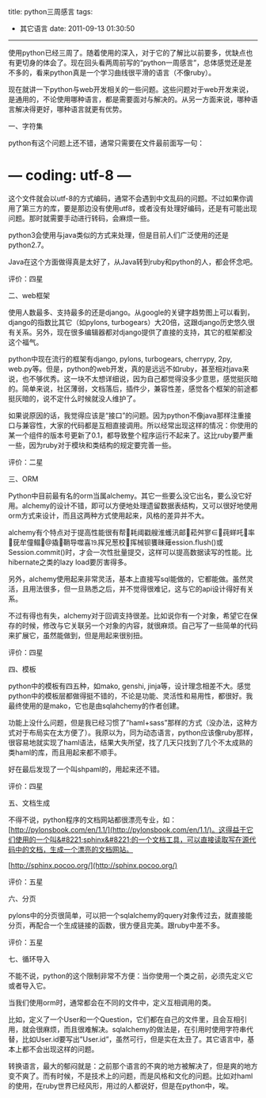 title: python三周感言
tags:
  - 其它语言
date: 2011-09-13 01:30:50
---

使用python已经三周了。随着使用的深入，对于它的了解比以前要多，优缺点也有更切身的体会了。现在回头看两周前写的“python一周感言”，总体感觉还是差不多的，看来python真是一个学习曲线很平滑的语言（不像ruby）。

现在就讲一下python与web开发相关的一些问题。这些问题对于web开发来说，是通用的，不论使用哪种语言，都是需要面对与解决的。从另一方面来说，哪种语言解决得更好，哪种语言就更有优势。

一、字符集

python有这个问题上还不错，通常只需要在文件最前面写一句：

# &#8212; coding: utf-8 &#8212;

这个文件就会以utf-8的方式编码，通常不会遇到中文乱码的问题。不过如果你调用了第三方的库，要是那边没有使用utf8，或者没有处理好编码，还是有可能出现问题。那时就需要手动进行转码，会麻烦一些。

python3会使用与java类似的方式来处理，但是目前人们广泛使用的还是python2.7。

Java在这个方面做得真是太好了，从Java转到ruby和python的人，都会怀念吧。

评价：四星<span id="more-88"></span>

二、web框架

使用人数最多、支持最多的还是django。从google的关键字趋势图上可以看到，django的指数比其它（如pylons, turbogears）大20倍，这跟django历史悠久很有关系。另外，现在很多编辑器都对django提供了直接的支持，其它的框架都没这个福气。

python中现在流行的框架有django, pylons, turbogears, cherrypy, 2py, web.py等。但是，python的web开发，真的是远远不如ruby，甚至相对java来说，也不够优秀。这一块不太想详细说，因为自己都觉得没多少意思，感觉挺灰暗的。简单来说，社区薄弱，文档落后，插件少，兼容性差，感觉各个框架的前途都挺灰暗的，说不定什么时候就没人维护了。

如果说原因的话，我觉得应该是“接口”的问题。因为python不像java那样注重接口与兼容性，大家的代码都是互相直接调用。所以经常出现这样的情况：你使用的某一个组件的版本号更新了0.1，都导致整个程序运行不起来了。这比ruby要严重一些，因为ruby对于模块和类结构的规定要完善一些。

评价：二星

三、ORM

Python中目前最有名的orm当属alchemy。其它一些要么没它出名，要么没它好用。alchemy的设计不错，即可以方便地处理遗留数据表结构，又可以很好地使用orm方式来设计，而且这两种方式使用起来，风格的差异并不大。

alchemy有个特点对于提高性能很有帮耗阈戳艘淮蠖汛邮菘舛寥∈莼蛘吒率莸牟僮鳎撬鞘导噬喜⒚挥兄葱校挥械钡饔昧薙ession.flush()或Session.commit()时，才会一次性批量提交，这样可以提高数据读写的性能。比hibernate之类的lazy load要厉害得多。

另外，alchemy使用起来非常灵活，基本上直接写sql能做的，它都能做。虽然灵活，且用法很多，但一旦熟悉之后，并不觉得很难记，这与它的api设计得好有关系。

不过有得也有失，alchemy对于回调支持很差。比如说你有一个对象，希望它在保存的时候，修改与它关联另一个对象的内容，就很麻烦。自己写了一些简单的代码来扩展它，虽然能做到，但是用起来很别扭。

评价：四星

四、模板

python中的模板有四五种，如mako, genshi, jinja等，设计理念相差不大。感觉python中的模板层都做得挺不错的，不论是功能、灵活性和易用性，都很好。我最终使用的是mako，它也是由sqlahchemy的作者创建。

功能上没什么问题，但是我已经习惯了&#8221;haml+sass&#8221;那样的方式（没办法，这种方式对于布局实在太方便了）。我原以为，同为动态语言，python应该像ruby那样，很容易地就实现了haml语法，结果大失所望，找了几天只找到了几个不太成熟的类haml的库，而且用起来都不顺手。

好在最后发现了一个叫shpaml的，用起来还不错。

评价：四星

五、文档生成

不得不说，python程序的文档网站都很漂亮专业，如：[http://pylonsbook.com/en/1.1/](http://pylonsbook.com/en/1.1/)。这得益于它们使用的一个叫&#8221;sphinx&#8221;的一个文档工具，可以直接读取写在源代码中的文档，生成一个漂亮的文档网站。

[http://sphinx.pocoo.org/](http://sphinx.pocoo.org/)

评价：五星

六、分页

pylons中的分页很简单，可以把一个sqlalchemy的query对象传过去，就直接能分页，再配合一个生成链接的函数，很方便且完美。跟ruby中差不多。

评价：五星

七、循环导入

不能不说，python的这个限制非常不方便：当你使用一个类之前，必须先定义它或者导入它。

当我们使用orm时，通常都会在不同的文件中，定义互相调用的类。

比如，定义了一个User和一个Question，它们都在自己的文件里，且会互相引用，就会很麻烦，而且很难解决。sqlalchemy的做法是，在引用时使用字符串代替，比如User.id要写出&#8221;User.id&#8221;，虽然可行，但是实在太丑了。其它语言中，基本上都不会出现这样的问题。

转换语言，最大的郁闷就是：之前那个语言的不爽的地方被解决了，但是爽的地方变不爽了。而有时候，不是技术上的问题，而是风格和文化的问题。比如对haml的使用，在ruby世界已经风形，用过的人都说好，但是在python中，唉。